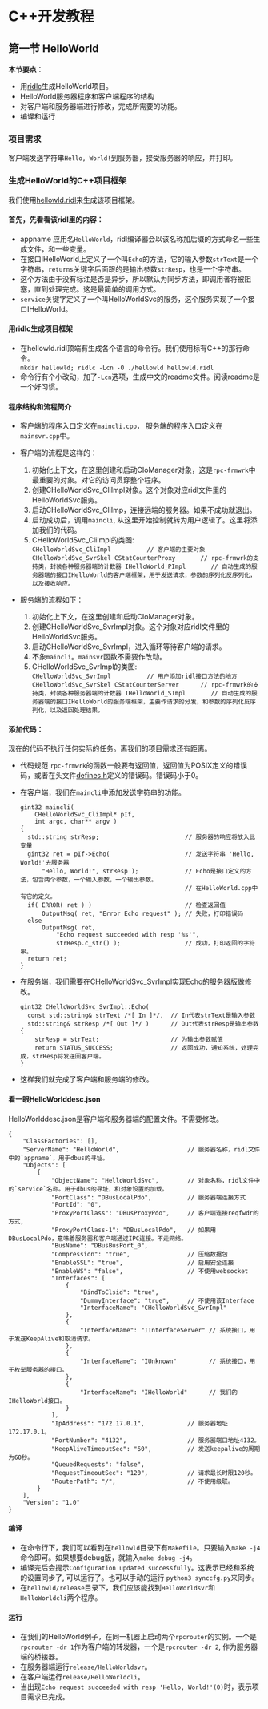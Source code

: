 # C++开发教程
## 第一节 HelloWorld
**本节要点**：   
* 用[ridlc](../ridl/README_cn.md#启动ridlc)生成HelloWorld项目。
* HelloWorld服务器程序和客户端程序的结构
* 对客户端和服务器端进行修改，完成所需要的功能。
* 编译和运行

### 项目需求
客户端发送字符串`Hello, World!`到服务器，接受服务器的响应，并打印。

### 生成HelloWorld的C++项目框架
我们使用[hellowld.ridl](../examples/hellowld.ridl)来生成该项目框架。
#### 首先，先看看该ridl里的内容：
  * appname 应用名`HelloWorld`，ridl编译器会以该名称加后缀的方式命名一些生成文件，和一些变量。
  * 在接口IHelloWorld上定义了一个叫`Echo`的方法，它的输入参数`strText`是一个字符串，`returns`关键字后面跟的是输出参数`strResp`，也是一个字符串。
  * 这个方法由于没有标注是否是异步，所以默认为同步方法，即调用者将被阻塞，直到处理完成。这是最简单的调用方式。
  * `service`关键字定义了一个叫HelloWorldSvc的服务，这个服务实现了一个接口IHelloWorld。
#### 用ridlc生成项目框架
  * 在hellowld.ridl顶端有生成各个语言的命令行。我们使用标有C++的那行命令。   
    `mkdir hellowld; ridlc -Lcn -O ./hellowld hellowld.ridl`
  * 命令行有个小改动，加了`-Lcn`选项，生成中文的readme文件。阅读readme是一个好习惯。

#### 程序结构和流程简介
  * 客户端的程序入口定义在`maincli.cpp`， 服务端的程序入口定义在`mainsvr.cpp`中。
  * 客户端的流程是这样的：
      1. 初始化上下文，在这里创建和启动CIoManager对象，这是`rpc-frmwrk`中最重要的对象。对它的访问贯穿整个程序。
      2. 创建CHelloWorldSvc_CliImpl对象。这个对象对应ridl文件里的HelloWorldSvc服务。
      3. 启动CHelloWorldSvc_CliImp，连接远端的服务器。如果不成功就退出。
      4. 启动成功后，调用`maincli`, 从这里开始控制就转为用户逻辑了。这里将添加我们的代码。
      5. CHelloWorldSvc_CliImpl的类图:   
        ```
        CHelloWorldSvc_CliImpl          // 客户端的主要对象
            CHelloWorldSvc_SvrSkel
                CStatCounterProxy       // rpc-frmwrk的支持类，封装各种服务器端的计数器
                IHelloWorld_PImpl       // 自动生成的服务器端的接口IHelloWorld的客户端框架，用于发送请求，参数的序列化反序列化，以及接收响应。
        ```

  * 服务端的流程如下：
      1. 初始化上下文，在这里创建和启动CIoManager对象。
      2. 创建CHelloWorldSvc_SvrImpl对象。这个对象对应ridl文件里的HelloWorldSvc服务。
      3. 启动CHelloWorldSvc_SvrImpl，进入循环等待客户端的请求。
      4. 不象`maincli`。`mainsvr`函数不需要作改动。
      5. CHelloWorldSvc_SvrImpl的类图:   
        ```
        CHelloWorldSvc_SvrImpl          // 用户添加ridl接口方法的地方
            CHelloWorldSvc_SvrSkel
                CStatCounterServer      // rpc-frmwrk的支持类，封装各种服务器端的计数器
                IHelloWorld_SImpl       // 自动生成的服务器端的接口IHelloWorld的服务端框架，主要作请求的分发，和参数的序列化反序列化，以及返回处理结果。
        ```

#### 添加代码：
  现在的代码不执行任何实际的任务。离我们的项目需求还有距离。
  * 代码规范
    `rpc-frmwrk`的函数一般要有返回值，返回值为POSIX定义的错误码，或者在头文件[defines.h](../include/defines.h)定义的错误码。错误码小于0。
  * 在客户端，我们在`maincli`中添加发送字符串的功能。   
    ```
    gint32 maincli(
        CHelloWorldSvc_CliImpl* pIf,
        int argc, char** argv )
    {
      std::string strResp;                        // 服务器的响应将放入此变量
      gint32 ret = pIf->Echo(                     // 发送字符串 'Hello, World!'去服务器
          "Hello, World!", strResp );             // Echo是接口定义的方法，包含两个参数，一个输入参数，一个输出参数。
                                                  // 在HelloWorld.cpp中有它的定义。
      if( ERROR( ret ) )                          // 检查返回值
          OutputMsg( ret, "Error Echo request" ); // 失败，打印错误码
      else
          OutputMsg( ret,
              "Echo request succeeded with resp '%s'",
              strResp.c_str() );                  // 成功，打印返回的字符串。
      return ret;
    }
    ```
  * 在服务端，我们需要在CHelloWorldSvc_SvrImpl实现Echo的服务器版做修改。   
    ```
    gint32 CHelloWorldSvc_SvrImpl::Echo(
      const std::string& strText /*[ In ]*/,  // In代表strText是输入参数
      std::string& strResp /*[ Out ]*/ )      // Out代表strResp是输出参数
    {
        strResp = strText;                    // 为输出参数赋值
        return STATUS_SUCCESS;                // 返回成功，通知系统，处理完成，strResp将发送回客户端。
    }
    ```
 
  * 这样我们就完成了客户端和服务端的修改。
#### 看一眼HelloWorlddesc.json
  HelloWorlddesc.json是客户端和服务器端的配置文件。不需要修改。   
  ```
  {
      "ClassFactories": [],
      "ServerName": "HelloWorld",                   // 服务器名称，ridl文件中的`appname`，用于dbus的寻址。
      "Objects": [
          {
              "ObjectName": "HelloWorldSvc",        // 对象名称，ridl文件中的`service`名称。用于dbus的寻址，和对象设置的加载。
              "PortClass": "DBusLocalPdo",          // 服务器端连接方式
              "PortId": "0",
              "ProxyPortClass": "DBusProxyPdo",     // 客户端连接reqfwdr的方式, 
              "ProxyPortClass-1": "DBusLocalPdo",   // 如果用DBusLocalPdo，意味着服务器和客户端通过IPC连接。不走网络。
              "BusName": "DBusBusPort_0",
              "Compression": "true",                // 压缩数据包
              "EnableSSL": "true",                  // 启用安全连接
              "EnableWS": "false",                  // 不使用websocket
              "Interfaces": [
                  {
                      "BindToClsid": "true",
                      "DummyInterface": "true",     // 不使用该Interface
                      "InterfaceName": "CHelloWorldSvc_SvrImpl"
                  },
                  {
                      "InterfaceName": "IInterfaceServer" // 系统接口，用于发送KeepAlive和取消请求。
                  },
                  {
                      "InterfaceName": "IUnknown"         // 系统接口，用于枚举服务器的接口。
                  },
                  {
                      "InterfaceName": "IHelloWorld"      // 我们的IHelloWorld接口。
                  }
              ],
              "IpAddress": "172.17.0.1",            // 服务器地址172.17.0.1。
              "PortNumber": "4132",                 // 服务器端口地址4132。
              "KeepAliveTimeoutSec": "60",          // 发送keepalive的周期为60秒。
              "QueuedRequests": "false",
              "RequestTimeoutSec": "120",           // 请求最长时限120秒。
              "RouterPath": "/",                    // 不使用级联。
          }
      ],
      "Version": "1.0"
  }
  ```
#### 编译
  * 在命令行下，我们可以看到在`hellowld`目录下有`Makefile`。只要输入`make -j4`命令即可。如果想要debug版，就输入`make debug -j4`。
  * 编译完后会提示`Configuration updated successfully`。这表示已经和系统的设置同步了, 可以运行了。也可以手动的运行 `python3 synccfg.py`来同步。
  * 在`hellowld/release`目录下，我们应该能找到`HelloWorldsvr`和`HelloWorldcli`两个程序。

#### 运行
  * 在我们的HelloWorld例子，在同一机器上启动两个`rpcrouter`的实例。一个是`rpcrouter -dr 1`作为客户端的转发器，一个是`rpcrouter -dr 2`, 作为服务器端的桥接器。
  * 在服务器端运行`release/HelloWorldsvr`。
  * 在客户端运行`release/HelloWorldcli`。
  * 当出现`Echo request succeeded with resp 'Hello, World!'(0)`时，表示项目需求已完成。
 
